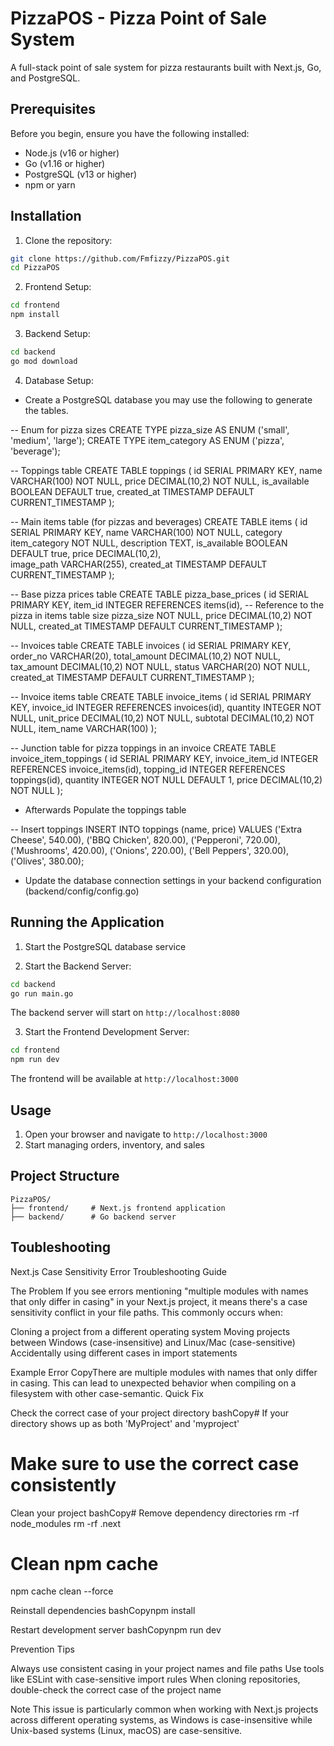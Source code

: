 # PizzaPOS - Pizza Point of Sale System

A full-stack point of sale system for pizza restaurants built with Next.js, Go, and PostgreSQL.

## Prerequisites

Before you begin, ensure you have the following installed:
- Node.js (v16 or higher)
- Go (v1.16 or higher)
- PostgreSQL (v13 or higher)
- npm or yarn

## Installation

1. Clone the repository:
```bash
git clone https://github.com/Fmfizzy/PizzaPOS.git
cd PizzaPOS
```

2. Frontend Setup:
```bash
cd frontend
npm install
```

3. Backend Setup:
```bash
cd backend
go mod download
```

4. Database Setup:
- Create a PostgreSQL database you may use the following to generate the tables.

-- Enum for pizza sizes
CREATE TYPE pizza_size AS ENUM ('small', 'medium', 'large');
CREATE TYPE item_category AS ENUM ('pizza', 'beverage');

-- Toppings table
CREATE TABLE toppings (
    id SERIAL PRIMARY KEY,
    name VARCHAR(100) NOT NULL,
    price DECIMAL(10,2) NOT NULL,
    is_available BOOLEAN DEFAULT true,
    created_at TIMESTAMP DEFAULT CURRENT_TIMESTAMP
);

-- Main items table (for pizzas and beverages)
CREATE TABLE items (
    id SERIAL PRIMARY KEY,
    name VARCHAR(100) NOT NULL,
    category item_category NOT NULL,
    description TEXT,
    is_available BOOLEAN DEFAULT true,
    price DECIMAL(10,2),  
    image_path VARCHAR(255),
    created_at TIMESTAMP DEFAULT CURRENT_TIMESTAMP
);

-- Base pizza prices table
CREATE TABLE pizza_base_prices (
    id SERIAL PRIMARY KEY,
    item_id INTEGER REFERENCES items(id),  -- Reference to the pizza in items table
    size pizza_size NOT NULL,
    price DECIMAL(10,2) NOT NULL,
    created_at TIMESTAMP DEFAULT CURRENT_TIMESTAMP
);


-- Invoices table
CREATE TABLE invoices (
    id SERIAL PRIMARY KEY,
    order_no VARCHAR(20),
    total_amount DECIMAL(10,2) NOT NULL,
    tax_amount DECIMAL(10,2) NOT NULL,
    status VARCHAR(20) NOT NULL,
    created_at TIMESTAMP DEFAULT CURRENT_TIMESTAMP
);

-- Invoice items table
CREATE TABLE invoice_items (
    id SERIAL PRIMARY KEY,
    invoice_id INTEGER REFERENCES invoices(id),
    quantity INTEGER NOT NULL,
    unit_price DECIMAL(10,2) NOT NULL,
    subtotal DECIMAL(10,2) NOT NULL,
    item_name VARCHAR(100)
);

-- Junction table for pizza toppings in an invoice
CREATE TABLE invoice_item_toppings (
    id SERIAL PRIMARY KEY,
    invoice_item_id INTEGER REFERENCES invoice_items(id),
    topping_id INTEGER REFERENCES toppings(id),
    quantity INTEGER NOT NULL DEFAULT 1,
    price DECIMAL(10,2) NOT NULL
);

- Afterwards Populate the toppings table

-- Insert toppings
INSERT INTO toppings (name, price) VALUES
    ('Extra Cheese', 540.00),
    ('BBQ Chicken', 820.00),
    ('Pepperoni', 720.00),
    ('Mushrooms', 420.00),
    ('Onions', 220.00),
    ('Bell Peppers', 320.00),
    ('Olives', 380.00);


- Update the database connection settings in your backend configuration 
  (backend/config/config.go)


## Running the Application

1. Start the PostgreSQL database service

2. Start the Backend Server:
```bash
cd backend
go run main.go
```
The backend server will start on `http://localhost:8080`

3. Start the Frontend Development Server:
```bash
cd frontend
npm run dev
```
The frontend will be available at `http://localhost:3000`

## Usage

1. Open your browser and navigate to `http://localhost:3000`
2. Start managing orders, inventory, and sales

## Project Structure

```
PizzaPOS/
├── frontend/     # Next.js frontend application
├── backend/      # Go backend server
```

## Toubleshooting
Next.js Case Sensitivity Error Troubleshooting Guide

The Problem
If you see errors mentioning "multiple modules with names that only differ in casing" in your Next.js project, it means there's a case sensitivity conflict in your file paths. This commonly occurs when:

Cloning a project from a different operating system
Moving projects between Windows (case-insensitive) and Linux/Mac (case-sensitive)
Accidentally using different cases in import statements

Example Error
CopyThere are multiple modules with names that only differ in casing.
This can lead to unexpected behavior when compiling on a filesystem with other case-semantic.
Quick Fix

Check the correct case of your project directory
bashCopy# If your directory shows up as both 'MyProject' and 'myproject'
# Make sure to use the correct case consistently

Clean your project
bashCopy# Remove dependency directories
rm -rf node_modules
rm -rf .next

# Clean npm cache
npm cache clean --force

Reinstall dependencies
bashCopynpm install

Restart development server
bashCopynpm run dev


Prevention Tips

Always use consistent casing in your project names and file paths
Use tools like ESLint with case-sensitive import rules
When cloning repositories, double-check the correct case of the project name

Note
This issue is particularly common when working with Next.js projects across different operating systems, as Windows is case-insensitive while Unix-based systems (Linux, macOS) are case-sensitive.